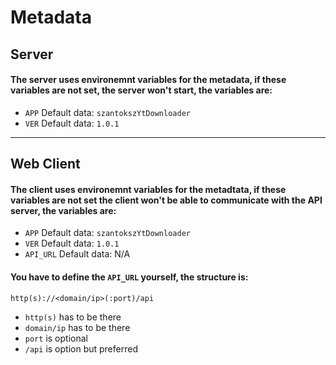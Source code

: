 # Metadata

## Server
#### The server uses environemnt variables for the metadata, if these variables are not set, the server won't start, the variables are:
- ```APP``` Default data: ```szantokszYtDownloader```
- ```VER``` Default data: ```1.0.1```

---

## Web Client
#### The client uses environemnt variables for the metadtata, if these variables are not set the client won't be able to communicate with the API server, the variables are:
- ```APP``` Default data: ```szantokszYtDownloader```
- ```VER``` Default data: ```1.0.1```
- ```API_URL``` Default data: N/A
#### You have to define the ```API_URL``` yourself, the structure is:
```http(s)://<domain/ip>(:port)/api```
- ```http(s)``` has to be there
- ```domain/ip``` has to be there
- ```port``` is optional
- ```/api``` is option but preferred 
